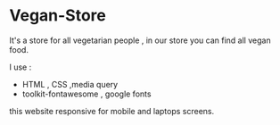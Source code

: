# Vegan-Store
It's a store for all vegetarian people , in our store you can find all vegan food.

 I use :
 - HTML , CSS ,media query
 - toolkit-fontawesome , google fonts
 
this website responsive for mobile and laptops screens.
